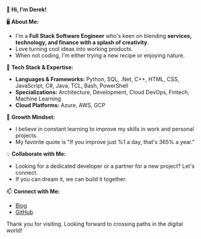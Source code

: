 👋 **Hi, I'm Derek!**

🖥️ **About Me:**
- I'm a **Full Stack Software Engineer** who's keen on blending **services, technology, and finance with a splash of creativity**.
- Love turning cool ideas into working products.
- When not coding, I'm either trying a new recipe or enjoying nature.

🚀 **Tech Stack & Expertise:**
- **Languages & Frameworks:** Python, SQL, .Net, C++, HTML, CSS, JavaScript, C#, Java, TCL, Bash, PowerShell
- **Specializations:** Architecture, Development, Cloud DevOps, Fintech, Machine Learning
- **Cloud Platforms:** Azure, AWS, GCP

🌱 **Growth Mindset:**
- I believe in constant learning to improve my skills in work and personal projects.
- My favorite quote is "If you improve just %1 a day, that's 365% a year."

💡 **Collaborate with Me:**
- Looking for a dedicated developer or a partner for a new project? Let's connect.
- If you can dream it, we can build it together.

📫 **Connect with Me:**
- [Blog](https://dereklarmstrong.com)
- [GitHub](https://github.com/dereklarmstrong)

Thank you for visiting. Looking forward to crossing paths in the digital world!
